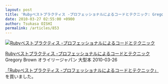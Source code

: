 ```yaml
---
layout: post
title: 'Rubyベストプラクティス -プロフェッショナルによるコードとテクニック: Gregory Brown, 高橋 征義(監訳), 笹井 崇司: 本'
date: 2010-03-27 02:55:00 +0900
author: Tsukasa OISHI
permalink: /articles/853
---
```


 [![Rubyベストプラクティス -プロフェッショナルによるコードとテクニック](https://images-na.ssl-images-amazon.com/images/I/51QgbjfMaHL._SL160_.jpg "Rubyベストプラクティス -プロフェッショナルによるコードとテクニック")](http://www.amazon.co.jp/Ruby%E3%83%99%E3%82%B9%E3%83%88%E3%83%97%E3%83%A9%E3%82%AF%E3%83%86%E3%82%A3%E3%82%B9-%E3%83%97%E3%83%AD%E3%83%95%E3%82%A7%E3%83%83%E3%82%B7%E3%83%A7%E3%83%8A%E3%83%AB%E3%81%AB%E3%82%88%E3%82%8B%E3%82%B3%E3%83%BC%E3%83%89%E3%81%A8%E3%83%86%E3%82%AF%E3%83%8B%E3%83%83%E3%82%AF-Gregory-Brown/dp/4873114454%3FSubscriptionId%3DAKIAIKJECTBTL3JTYTKA%26tag%3Dkaeruspoon-22%26linkCode%3Dxm2%26camp%3D2025%26creative%3D165953%26creativeASIN%3D4873114454)

 [Rubyベストプラクティス -プロフェッショナルによるコードとテクニック](http://www.amazon.co.jp/Ruby%E3%83%99%E3%82%B9%E3%83%88%E3%83%97%E3%83%A9%E3%82%AF%E3%83%86%E3%82%A3%E3%82%B9-%E3%83%97%E3%83%AD%E3%83%95%E3%82%A7%E3%83%83%E3%82%B7%E3%83%A7%E3%83%8A%E3%83%AB%E3%81%AB%E3%82%88%E3%82%8B%E3%82%B3%E3%83%BC%E3%83%89%E3%81%A8%E3%83%86%E3%82%AF%E3%83%8B%E3%83%83%E3%82%AF-Gregory-Brown/dp/4873114454%3FSubscriptionId%3DAKIAIKJECTBTL3JTYTKA%26tag%3Dkaeruspoon-22%26linkCode%3Dxm2%26camp%3D2025%26creative%3D165953%26creativeASIN%3D4873114454)
Gregory Brown
オライリージャパン
大型本
2010-03-26

 [「Rubyベストプラクティス -プロフェッショナルによるコードとテクニック」](http://www.amazon.co.jp/Ruby%E3%83%99%E3%82%B9%E3%83%88%E3%83%97%E3%83%A9%E3%82%AF%E3%83%86%E3%82%A3%E3%82%B9-%E3%83%97%E3%83%AD%E3%83%95%E3%82%A7%E3%83%83%E3%82%B7%E3%83%A7%E3%83%8A%E3%83%AB%E3%81%AB%E3%82%88%E3%82%8B%E3%82%B3%E3%83%BC%E3%83%89%E3%81%A8%E3%83%86%E3%82%AF%E3%83%8B%E3%83%83%E3%82%AF-Gregory-Brown/dp/4873114454%3FSubscriptionId%3DAKIAIKJECTBTL3JTYTKA%26tag%3Dkaeruspoon-22%26linkCode%3Dxm2%26camp%3D2025%26creative%3D165953%26creativeASIN%3D4873114454)を買いました。
